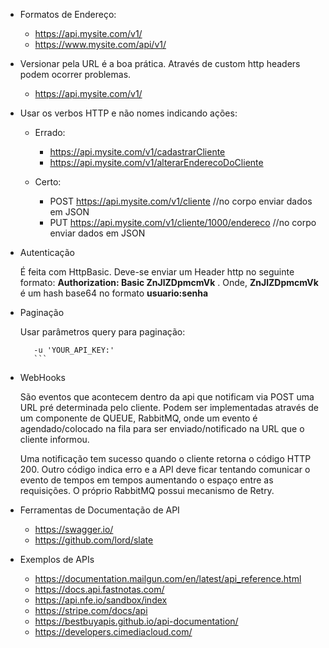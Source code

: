 - Formatos de Endereço:
  - https://api.mysite.com/v1/
  - https://www.mysite.com/api/v1/
  
  
- Versionar pela URL é a boa prática. Através de custom http headers podem ocorrer problemas.
  - https://api.mysite.com/v1/
  
- Usar os verbos HTTP e não nomes indicando ações:
  - Errado:
    - https://api.mysite.com/v1/cadastrarCliente
    - https://api.mysite.com/v1/alterarEnderecoDoCliente
  
  - Certo:
    - POST https://api.mysite.com/v1/cliente //no corpo enviar dados em JSON
    - PUT https://api.mysite.com/v1/cliente/1000/endereco //no corpo enviar dados em JSON
    
    
- Autenticação

  É feita com HttpBasic. Deve-se enviar um Header http no seguinte formato:  **Authorization: Basic ZnJlZDpmcmVk** .
  Onde, **ZnJlZDpmcmVk** é um hash base64 no formato **usuario:senha**

- Paginação

  Usar parâmetros query para paginação:
  
   ```curl -X GET https://api.fastnotas.com/v1/items/?page=2&per_page=5 \
      -u 'YOUR_API_KEY:' 
      ```

- WebHooks

  São eventos que acontecem dentro da api que notificam via POST uma URL pré determinada pelo cliente.
  Podem ser implementadas através de um componente de QUEUE, RabbitMQ, onde um evento é agendado/colocado na fila 
  para ser enviado/notificado na URL que o cliente informou.
  
  Uma notificação tem sucesso quando o cliente retorna o código HTTP 200. Outro código indica erro e a API
  deve ficar tentando comunicar o evento de tempos em tempos aumentando o espaço entre as requisições.
  O próprio RabbitMQ possui mecanismo de Retry.

  
- Ferramentas de Documentação de API
    - https://swagger.io/
    - https://github.com/lord/slate
    
    
- Exemplos de APIs
  - https://documentation.mailgun.com/en/latest/api_reference.html
  - https://docs.api.fastnotas.com/
  - https://api.nfe.io/sandbox/index
  - https://stripe.com/docs/api
  - https://bestbuyapis.github.io/api-documentation/
  - https://developers.cimediacloud.com/
  
    
    
  
